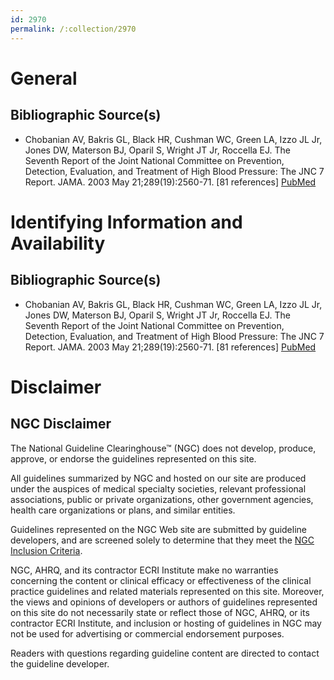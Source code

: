 ```yaml
---
id: 2970
permalink: /:collection/2970
---
```


# General

## Bibliographic Source(s)

- Chobanian AV, Bakris GL, Black HR, Cushman WC, Green LA, Izzo JL Jr, Jones DW, Materson BJ, Oparil S, Wright JT Jr, Roccella EJ. The Seventh Report of the Joint National Committee on Prevention, Detection, Evaluation, and Treatment of High Blood Pressure: The JNC 7 Report. JAMA. 2003 May 21;289(19):2560-71. [81 references] [ PubMed ](http://www.ncbi.nlm.nih.gov/entrez/query.fcgi?cmd=Retrieve&db=pubmed&dopt=Abstract&list_uids=12748199)

# Identifying Information and Availability

## Bibliographic Source(s)

- Chobanian AV, Bakris GL, Black HR, Cushman WC, Green LA, Izzo JL Jr, Jones DW, Materson BJ, Oparil S, Wright JT Jr, Roccella EJ. The Seventh Report of the Joint National Committee on Prevention, Detection, Evaluation, and Treatment of High Blood Pressure: The JNC 7 Report. JAMA. 2003 May 21;289(19):2560-71. [81 references] [ PubMed ](http://www.ncbi.nlm.nih.gov/entrez/query.fcgi?cmd=Retrieve&db=pubmed&dopt=Abstract&list_uids=12748199)

# Disclaimer

## NGC Disclaimer

The National Guideline Clearinghouse™ (NGC) does not develop, produce, approve, or endorse the guidelines represented on this site.

All guidelines summarized by NGC and hosted on our site are produced under the auspices of medical specialty societies, relevant professional associations, public or private organizations, other government agencies, health care organizations or plans, and similar entities.

Guidelines represented on the NGC Web site are submitted by guideline developers, and are screened solely to determine that they meet the [NGC Inclusion Criteria](/help-and-about/summaries/inclusion-criteria).

NGC, AHRQ, and its contractor ECRI Institute make no warranties concerning the content or clinical efficacy or effectiveness of the clinical practice guidelines and related materials represented on this site. Moreover, the views and opinions of developers or authors of guidelines represented on this site do not necessarily state or reflect those of NGC, AHRQ, or its contractor ECRI Institute, and inclusion or hosting of guidelines in NGC may not be used for advertising or commercial endorsement purposes.

Readers with questions regarding guideline content are directed to contact the guideline developer.

